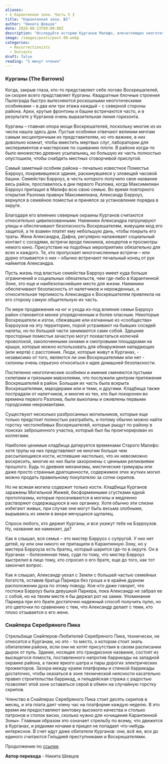 ```yaml
---
aliases: 
- ⟪ Карантинная зона. Часть 5 ⟫
title: "Карантинная зона. №5"
author: "Никита Шевцов"
date: 2020-08-23T09:00:00Z
description: "Исследуйте историю Курганов Малифо, впечатляющих неоготических особняков, которые составляют основу власти Воскресителей, с достаточным количеством комнат для размещения мертвых слуг, лабораториями для экспериментов и мастерскими для сшивания плоти. Узнайте о печально известном особняке Берроуза и семье, которая сделала его своим домом во время первого Разлома, и о том, как Александр Берроуз вернулся, чтобы восстановить порядок в районе во время второго открытия Разлома."
image: /images/posts/post-89.webp
categories: 
  - Resurrectionists
  - Outcasts
draft: false
reading: "5 минут чтения"
---
```


### Курганы (The Barrows)

Когда, закрыв глаза, кто-то представляет себе логово Воскрешателей, он скорее всего представляет Курганы. Квадратные блочные строения Пылеграда быстро вытесняются роскошными неоготическими особняками – в два или три этажа каждый – с северной стороны района. Арки, крутые фронтоны и башни встречаются часто, и в результате у Курганов очень выразительная линия горизонта.

Курганы – главная опора мощи Воскрешателей, поскольку многие из их числа нашла здесь дом. Пустые особняки отвечают великим мечтам самым эксцентричным их представителям, но что важнее, в них довольно комнат, чтобы вместить мертвых слуг, лаборатории для экспериментов и мастерские по сшиванию плоти. В районе когда-то было множество древних усыпальниц, но большую их часть полностью опустошили, чтобы снабдить местных сговорчивой прислугой.

Самый заметный особняк района – печально известное Поместье Бэрроуз, покривившееся здание, раскинувшееся у зловещей часовой башни. Семейство Бэрроуз, в честь которого получило свое название весь район, прославилось в дни первого Разлома, когда Максимилиан Бэрроуз притащил в Малифо всю свою семью. Во время повторного открытия Разлома правнук Максимилиана, Александр Бэрроуз, вернулся в семейное поместье и принялся за установление порядка в округе.

Благодаря его влиянию северные окраины Курганов считаются относительно цивилизованными. Наемники Александра патрулируют улицы и обеспечивают безопасность Воскрешателям, живущим мод его защитой, а те взамен платят ему небольшую дань, чтобы покрыть его траты. Жена Александра, Дафна, регулярно налаживает социальный контакт с соседями, встречи вроде пикников, концертов и просмотры немого кино. Присутствие на подобных мероприятиях обязательно для всех и каждого. Те, кто пропускает многочисленные встречи – или дурно отзывается о них – обычно встречают печальный конец от рук наймитов Александра.

Пусть жизнь под властью семейства Бэрроуз имеет куда больше ограничений и социальных обязательств, чем где-либо в Карантинной Зоне, это еще и наибезопаснейшее место для жизни. Наемники обеспечивают безопасность от налетчиков и нерожденных, и относительная терпимость Александра к Воскрешателям привлекла на его сторону самую общительную их часть.

По мере продвижения на юг и ухода из-под влияния семьи Бэрроуз район становится менее упорядоченным и более опасным. Некоторые Воскрешатели и изгои, сбежавшие или изгнанные из «сообщества» Бэрроузов на эту территорию, порой устраивают на бывших соседей налеты, но по большей части занимаются сами собой. Здешние просторные поместья зачастую могут похвастаться колючей проволокой, заколоченными окнами и смотровыми площадками на крыше, которые можно использовать для обнаружения нападающих (или жертв) с расстояния. Люди, которые живут в Курганах, - независимо от того, являются ли они Воскрешателями или нет - склонны очень серьезно относиться к идее домашней безопасности.

Постепенно неоготические особняки и имения сменяются пустыми склепами и грязными мавзолеями, что послужили центром притяжения Воскрешателей в район. Большая их часть была вскрыта Воскрешателями, мародерами или и теми, и другими. Кладбища также пострадали от налетчиков, и многие из тех, кто был похоронен во времена первого Разлома, были выкопаны и оживлены первыми городскими некромантами.

Существуют несколько разбросанных могильников, которые еще только предстоит полностью разграбить, и потому обычно можно найти горстку честолюбивых Воскрешателей, которые рыщут по району в поисках заброшенного участка, который был бы проигнорирован их коллегами.

Наиболее ценимые кладбища датируется временами Старого Малифо: хотя трупы на них представляют не многим больше чем рассыпающиеся кости, истлевшие настолько, что их невозможно воскресить, многие их них были захоронены с ценными реликвиями прошлого. Будь то древние механизмы, мистические гримуары или даже просто странные драгоценности, содержимое этих жутких могил можно продать правильному покупателю за сотни скрипов.

Но не всякая могила содержит только кости. Кладбища Курганов заражены Могильной Жижей, бесформенными сгустками едкой протоплазмы, которые просачиваются в могилы и медленно растворяют содержащуюся в них органику. Хотя обычно эти слизни избегают живых, при случае они могут быть весьма злобными, вырываясь из земли в вихре мечущихся щупалец.

Спроси любого, кто держит Курганы, и все укажут тебе на Бэрроузов. Ну, название же намекает, да?

Как я слышал, вся семья – это мистер Бэрруоз с супругой. У них нет детей, ну или они никого не притащили в Карантинную Зону, но у мистера Бэрроуза есть братец, который шарится где-то в округе. Он в Курганах – болезненная тема, судя по тому, что мистер Бэрроуз выстрелил в лицо тому, кто спросил о его брате, еще до того, как тот закончил вопрос.

Как я слышал, Александр уехал с Земли с большей частью семейных богатств, оставив братца Паркера без гроша и в крайне дурном расположении духа по этому поводу. Кое-кто даже говорит, что госпожа Бэрроуз была девушкой Паркера, пока Александр не забрал ее с собой, но на твоем месте я бы держал рот на замке. Упоминание Паркера при его брате достаточно надежный способ получить пулю, но это цветочки по сравнению с тем, что Александр делает с теми, кто плохо отзывается о его жене.

### Снайпера Серебряного Пика

Стрельбище Снайперов-Любителей Серебряного Пика, технически, не относится к Курганам, но это - то место, о котором стоит знать обитателям района, если они не хотят присутствия в своем расписании дырок от пуль. Здание, носящее это грандиозное название, состоят из высящегося помоста, поставленного напротив баррикады на западной окраине района, а также яркого шатра и пары дорогих электрических прожекторов. Зазора между краем платформы и стенкой баррикады достаточно, чтобы оказаться в зоне технической неясности касательно правил строительства баррикад, и гильдейская стража с радостью позволяет этой зоне оставаться серой в обмен на случайную горстку скрипов.

Членство в Снайперах Серебряного Пика стоит десять скрипов в месяц, и эта плата дает члену час на платформе каждую неделю. В это время им предоставляют винтовку высокого качества и столько патронов и стопок виски, сколько нужно для «очищения Карантинной Зоны». Главным образом это означает стрельбу по всему, что движется в Курганах, и редкими ночами в прицел не попадает что-нибудь интересное. В счет идут даже обитатели Курганов: они, всё же, все до единого считаются Гильдией преступниками и Воскрешателями.


Продолжение по [ссылке](http://malifaux.ru/posts/post-90).


**Автор перевода** - Никита Шевцов

